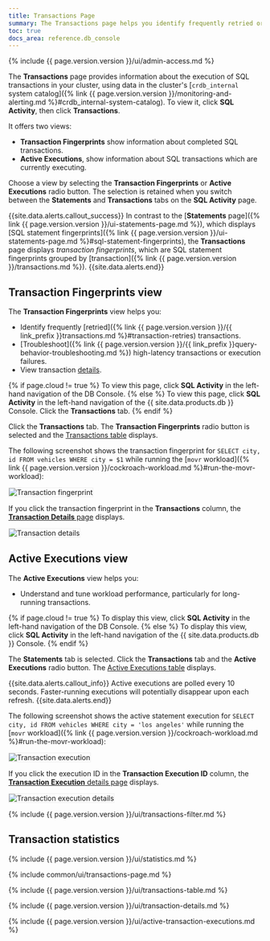 ```yaml
---
title: Transactions Page
summary: The Transactions page helps you identify frequently retried or high latency transactions and view transaction details.
toc: true
docs_area: reference.db_console
---
```


{% include {{ page.version.version }}/ui/admin-access.md %}

The **Transactions** page provides information about the execution of SQL transactions in your cluster, using data in the cluster's [`crdb_internal` system catalog]({% link {{ page.version.version }}/monitoring-and-alerting.md %}#crdb_internal-system-catalog). To view it, click **SQL Activity**, then click **Transactions**.

It offers two views:

- **Transaction Fingerprints** show information about completed SQL transactions.
- **Active Executions**, show information about SQL transactions which are currently executing.

Choose a view by selecting the **Transaction Fingerprints** or **Active Executions** radio button. The selection is retained when you switch between the **Statements** and **Transactions** tabs on the **SQL Activity** page.

{{site.data.alerts.callout_success}}
In contrast to the [**Statements** page]({% link {{ page.version.version }}/ui-statements-page.md %}), which displays [SQL statement fingerprints]({% link {{ page.version.version }}/ui-statements-page.md %}#sql-statement-fingerprints), the **Transactions** page displays _transaction fingerprints_, which are SQL statement fingerprints grouped by [transaction]({% link {{ page.version.version }}/transactions.md %}).
{{site.data.alerts.end}}

## Transaction Fingerprints view

The **Transaction Fingerprints** view helps you:

- Identify frequently [retried]({% link {{ page.version.version }}/{{ link_prefix }}transactions.md %}#transaction-retries) transactions.
- [Troubleshoot]({% link {{ page.version.version }}/{{ link_prefix }}query-behavior-troubleshooting.md %}) high-latency transactions or execution failures.
- View transaction [details](#transaction-details-page).

{% if page.cloud != true %}
To view this page, click **SQL Activity** in the left-hand navigation of the DB Console.
{% else %}
To view this page, click **SQL Activity** in the left-hand navigation of the {{ site.data.products.db }} Console. Click the **Transactions** tab.
{% endif %}

Click the **Transactions** tab. The **Transaction Fingerprints** radio button is selected and the [Transactions table](#transactions-table) displays.

The following screenshot shows the transaction fingerprint for `SELECT city, id FROM vehicles WHERE city = $1` while running the [`movr` workload]({% link {{ page.version.version }}/cockroach-workload.md %}#run-the-movr-workload):

<img src="{{ 'images/v23.1/transaction-fingerprint.png' | relative_url }}" alt="Transaction fingerprint" style="border:1px solid #eee;max-width:100%" />

If you click the transaction fingerprint in the **Transactions** column, the [**Transaction Details** page](#transaction-details-page) displays.

<img src="{{ 'images/v23.1/transaction-details.png' | relative_url }}" alt="Transaction details" style="border:1px solid #eee;max-width:100%" />

## Active Executions view

The **Active Executions** view helps you:

- Understand and tune workload performance, particularly for long-running transactions.

{% if page.cloud != true %}
To display this view, click **SQL Activity** in the left-hand navigation of the DB Console.
{% else %}
To display this view, click **SQL Activity** in the left-hand navigation of the {{ site.data.products.db }} Console.
{% endif %}

The **Statements** tab is selected. Click the **Transactions** tab and the **Active Executions** radio button. The [Active Executions table](#active-executions-table) displays.

{{site.data.alerts.callout_info}}
Active executions are polled every 10 seconds. Faster-running executions will potentially disappear upon each refresh.
{{site.data.alerts.end}}

The following screenshot shows the active statement execution for `SELECT city, id FROM vehicles WHERE city = 'los angeles'` while running the [`movr` workload]({% link {{ page.version.version }}/cockroach-workload.md %}#run-the-movr-workload):

<img src="{{ 'images/v23.1/transaction-execution.png' | relative_url }}" alt="Transaction execution" style="border:1px solid #eee;max-width:100%" />

If you click the execution ID in the **Transaction Execution ID** column, the [**Transaction Execution** details page](#transaction-execution-details-page) displays.

<img src="{{ 'images/v23.1/transaction-execution-details.png' | relative_url }}" alt="Transaction execution details" style="border:1px solid #eee;max-width:100%" />

{% include {{ page.version.version }}/ui/transactions-filter.md %}

## Transaction statistics

{% include {{ page.version.version }}/ui/statistics.md %}

{% include common/ui/transactions-page.md %}

{% include {{ page.version.version }}/ui/transactions-table.md %}

{% include {{ page.version.version }}/ui/transaction-details.md %}

{% include {{ page.version.version }}/ui/active-transaction-executions.md %}
